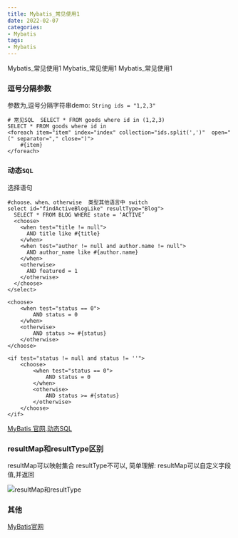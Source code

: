 ```yaml
---
title: Mybatis_常见使用1
date: 2022-02-07
categories: 
- Mybatis
tags:
- Mybatis
---
```

Mybatis_常见使用1
Mybatis_常见使用1
Mybatis_常见使用1

<!-- more -->

### 逗号分隔参数

参数为,逗号分隔字符串demo: ` String ids = "1,2,3" `

```mysql
# 常见SQL  SELECT * FROM goods where id in (1,2,3)
SELECT * FROM goods where id in
<foreach item="item" index="index" collection="ids.split(',')"  open="(" separator="," close=")">
	#{item}
</foreach>
```

### 动态`SQL`

选择语句

```mysql
#choose、when、otherwise  类型其他语言中 switch 
select id="findActiveBlogLike" resultType="Blog">
  SELECT * FROM BLOG WHERE state = ‘ACTIVE’
  <choose>
    <when test="title != null">
      AND title like #{title}
    </when>
    <when test="author != null and author.name != null">
      AND author_name like #{author.name}
    </when>
    <otherwise>
      AND featured = 1
    </otherwise>
  </choose>
</select>
```

```mysql
<choose>
    <when test="status == 0">
        AND status = 0
    </when>
    <otherwise>
        AND status >= #{status}
    </otherwise>
</choose>
```

```mysql
<if test="status != null and status != ''">
    <choose>
        <when test="status == 0">
            AND status = 0
        </when>
        <otherwise>
            AND status >= #{status}
        </otherwise>
    </choose>
</if>
```

[MyBatis 官网,动态SQL](https://mybatis.org/mybatis-3/zh/dynamic-sql.html)

### resultMap和resultType区别

resultMap可以映射集合 resultType不可以,
简单理解: resultMap可以自定义字段值,并返回

![resultMap和resultType](/img/java/Mybatis/Mybatis_01.png "resultMap和resultType")









### 其他

[MyBatis官网](https://mybatis.org/mybatis-3/zh)





